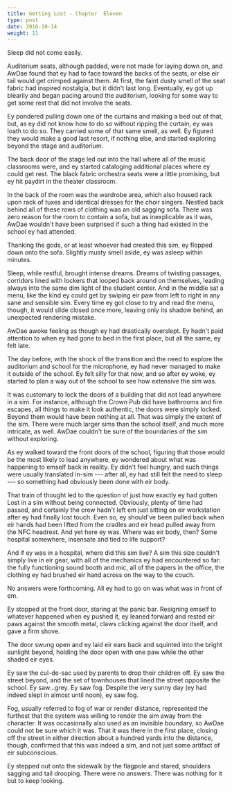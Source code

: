 ```yaml
---
title: Getting Lost - Chapter  Eleven
type: post
date: 2016-10-14
weight: 11
---
```


Sleep did not come easily.

Auditorium seats, although padded, were not made for laying down on, and AwDae found that ey had to face toward the backs of the seats, or else eir tail would get crimped against them. At first, the faint dusty smell of the seat fabric had inspired nostalgia, but it didn't last long. Eventually, ey got up blearily and began pacing around the auditorium, looking for some way to get some rest that did not involve the seats.

Ey pondered pulling down one of the curtains and making a bed out of that, but, as ey did not know how to do so without ripping the curtain, ey was loath to do so. They carried some of that same smell, as well. Ey figured they would make a good last resort, if nothing else, and started exploring beyond the stage and auditorium.

The back door of the stage led out into the hall where all of the music classrooms were, and ey started cataloging additional places where ey could get rest. The black fabric orchestra seats were a little promising, but ey hit paydirt in the theater classroom.

In the back of the room was the wardrobe area, which also housed rack upon rack of tuxes and identical dresses for the choir singers. Nestled back behind all of these rows of clothing was an old sagging sofa. There was zero reason for the room to contain a sofa, but as inexplicable as it was, AwDae wouldn't have been surprised if such a thing had existed in the school ey had attended.

Thanking the gods, or at least whoever had created this sim, ey flopped down onto the sofa. Slightly musty smell aside, ey was asleep within minutes.

Sleep, while restful, brought intense dreams. Dreams of twisting passages, corridors lined with lockers that looped back around on themselves, leading always into the same dim light of the student center. And in the middle sat a menu, like the kind ey could get by swiping eir paw from left to right in any sane and sensible sim. Every time ey got close to try and read the menu, though, it would slide closed once more, leaving only its shadow behind, an unexpected rendering mistake.

AwDae awoke feeling as though ey had drastically overslept. Ey hadn't paid attention to when ey had gone to bed in the first place, but all the same, ey felt late.

The day before, with the shock of the transition and the need to explore the auditorium and school for the microphone, ey had never managed to make it outside of the school. Ey felt silly for that now, and so after ey woke, ey started to plan a way out of the school to see how extensive the sim was.

It was customary to lock the doors of a building that did not lead anywhere in a sim. For instance, although the Crown Pub did have bathrooms and fire escapes, all things to make it look authentic, the doors were simply locked. Beyond them would have been nothing at all. That was simply the extent of the sim. There were much larger sims than the school itself, and much more intricate, as well. AwDae couldn't be sure of the boundaries of the sim without exploring.

As ey walked toward the front doors of the school, figuring that those would be the most likely to lead anywhere, ey wondered about what was happening to emself back in reality. Ey didn't feel hungry, and such things were usually translated in-sim --- after all, ey had still felt the need to sleep --- so something had obviously been done with eir body.

That train of thought led to the question of just how exactly ey had gotten Lost in a sim without being connected. Obviously, plenty of time had passed, and certainly the crew hadn't left em just sitting on eir workstation after ey had finally lost touch. Even so, ey should've been pulled back when eir hands had been lifted from the cradles and eir head pulled away from the NFC headrest. And yet here ey was. Where was eir body, then? Some hospital somewhere, insensate and tied to life support?

And if ey was in a hospital, where did this sim live? A sim this size couldn't simply live in eir gear, with all of the mechanics ey had encountered so far: the fully functioning sound booth and mic, all of the papers in the office, the clothing ey had brushed eir hand across on the way to the couch.

No answers were forthcoming. All ey had to go on was what was in front of em.

Ey stopped at the front door, staring at the panic bar. Resigning emself to whatever happened when ey pushed it, ey leaned forward and rested eir paws against the smooth metal, claws clicking against the door itself, and gave a firm shove.

The door swung open and ey laid eir ears back and squinted into the bright sunlight beyond, holding the door open with one paw while the other shaded eir eyes.

Ey saw the cul-de-sac used by parents to drop their children off. Ey saw the street beyond, and the set of townhouses that lined the street opposite the school. Ey saw...grey. Ey saw fog. Despite the very sunny day (ey had indeed slept in almost until noon), ey saw fog.

Fog, usually referred to fog of war or render distance, represented the furthest that the system was willing to render the sim away from the character. It was occasionally also used as an invisible boundary, so AwDae could not be sure which it was. That it was there in the first place, closing off the street in either direction about a hundred yards into the distance, though, confirmed that this was indeed a sim, and not just some artifact of eir subconscious.

Ey stepped out onto the sidewalk by the flagpole and stared, shoulders sagging and tail drooping. There were no answers. There was nothing for it but to keep looking.
